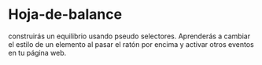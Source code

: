 # Hoja-de-balance
construirás un equilibrio usando pseudo selectores. Aprenderás a cambiar el estilo de un elemento al pasar el ratón por encima y activar otros eventos en tu página web.
